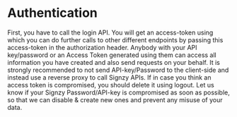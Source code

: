# Authentication

First, you have to call the login API. You will get an access-token using which you can do further calls to other different endpoints by passing this access-token in the authorization header. Anybody with your API key/password or an Access Token generated using them can access all information you have created and also send requests on your behalf. It is strongly recommended to not send API-key/Password to the client-side and instead use a reverse proxy to call Signzy APIs. If in case you think an access token is compromised, you should delete it using logout. Let us know if your Signzy Password/API-key is compromised as soon as possible, so that we can disable & create new ones and prevent any misuse of your data.
